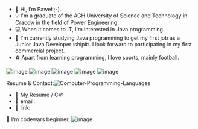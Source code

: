 - 👋 Hi, I’m Paweł ;-).
- :bulb: I'm a graduate of the AGH University of Science and Technology in Cracow in the field of Power Engineering.
- :computer: When it comes to IT, I'm interested in Java programming.
- 🌱 I'm currently studying Java programming to get my first job as a Junior Java Developer :shipit:. I look forward to participating in my first commercial project.
- :soccer: Apart from learning programming, I love sports, mainly football.


![image](https://user-images.githubusercontent.com/106928352/189040607-1f209a83-8369-4d50-8071-fa5e09cd57b4.png)
![image](https://user-images.githubusercontent.com/106928352/189040649-c7e0d214-19f4-47d0-be40-cd4d389d245c.png)
![image](https://user-images.githubusercontent.com/106928352/189040667-ac5524e6-3e13-4771-9212-aed7c9ae2180.png)
![image](https://user-images.githubusercontent.com/106928352/189040677-8a396b58-2081-47c6-b8d8-4cf80949d658.png)
![image](https://user-images.githubusercontent.com/106928352/189040685-919f00bb-9da1-4f58-a040-aa8ed5aafdca.png)


Resume & Contact:![Computer-Programming-Languages](https://user-images.githubusercontent.com/106928352/189601513-d695504d-6307-4266-8099-f20b2423d6d3.jpg)

- :paperclip: My Resume / CV:
- :email: email: 
- :link: link: 


:beginner: I'm codewars beginner.
![image](https://www.codewars.com/users/pawel778899/badges/large)






<!---- 📫 How to reach me:.

<!---
pawel778899/pawel778899 is a ✨ special ✨ repository because its `README.md` (this file) appears on your GitHub profile.
You can click the Preview link to take a look at your changes.
--->
